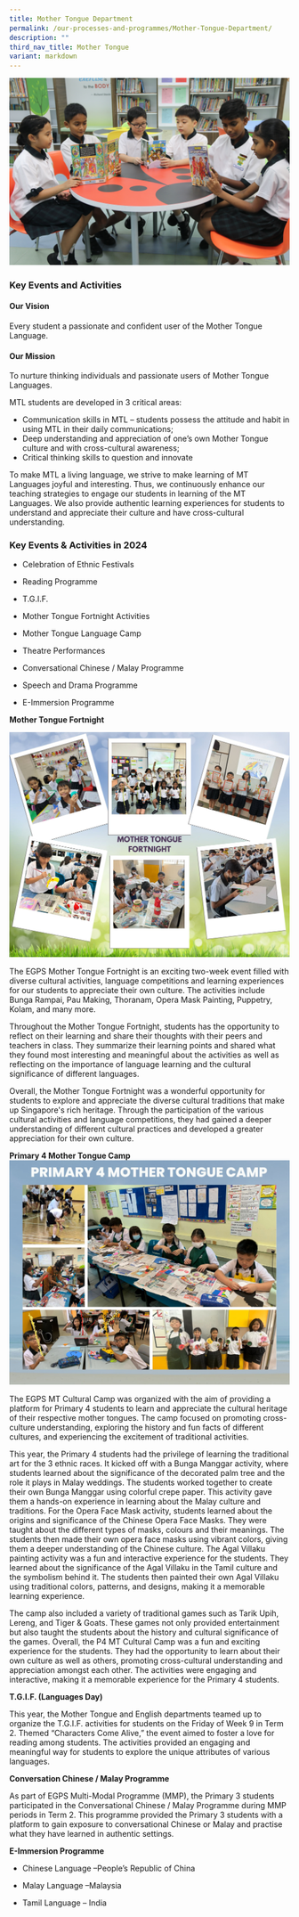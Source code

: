 ```yaml
---
title: Mother Tongue Department
permalink: /our-processes-and-programmes/Mother-Tongue-Department/
description: ""
third_nav_title: Mother Tongue
variant: markdown
---
```

![](/images/Department%20Main%20Photos/img_3287.JPG)

### Key Events and Activities

#### Our Vision

Every student a passionate and confident user of the Mother Tongue Language.

#### Our Mission

To nurture thinking individuals and passionate users of Mother Tongue Languages.

MTL students are developed in 3 critical areas: 

*   Communication skills in MTL – students possess the attitude and habit in using MTL in their daily communications;
*   Deep understanding and appreciation of one’s own Mother Tongue culture and with cross-cultural awareness;
*   Critical thinking skills to question and innovate 

To make MTL a living language, we strive to make learning of MT Languages joyful and interesting. Thus, we continuously enhance our teaching strategies to engage our students in learning of the MT Languages. We also provide authentic learning experiences for students to understand and appreciate their culture and have cross-cultural understanding.

  

### Key Events & Activities in 2024



*   Celebration of Ethnic Festivals 
    
*   Reading Programme
    
*   T.G.I.F.
    
*   Mother Tongue Fortnight Activities
    
*   Mother Tongue Language Camp
    
*   Theatre Performances
    
*   Conversational Chinese / Malay Programme
    
*   Speech and Drama Programme
    
*   E-Immersion Programme
    





**Mother Tongue Fortnight**

![](/images/Department%20Photos/Mother%20Tongue/immersion%20programme%20(5).jpg)

The EGPS Mother Tongue Fortnight is an exciting two-week event filled with diverse cultural activities, language competitions and learning experiences for our students to appreciate their own culture. The activities include Bunga Rampai, Pau Making, Thoranam, Opera Mask Painting, Puppetry, Kolam, and many more. 

Throughout the Mother Tongue Fortnight, students has the opportunity to reflect on their learning and share their thoughts with their peers and teachers in class. They summarize their learning points and shared what they found most interesting and meaningful about the activities as well as reflecting on the importance of language learning and the cultural significance of different languages. 

Overall, the Mother Tongue Fortnight was a wonderful opportunity for students to explore and appreciate the diverse cultural traditions that make up Singapore's rich heritage. Through the participation of the various cultural activities and language competitions, they had gained a deeper understanding of different cultural practices and developed a greater appreciation for their own culture.

**Primary 4 Mother Tongue Camp**
![](/images/Department%20Photos/Mother%20Tongue/p4%20mt%20camp.jpg)

The EGPS MT Cultural Camp was organized with the aim of providing a platform for Primary 4 students to learn and appreciate the cultural heritage of their respective mother tongues. The camp focused on promoting cross-culture understanding, exploring the history and fun facts of different cultures, and experiencing the excitement of traditional activities.

This year, the Primary 4 students had the privilege of learning the traditional art for the 3 ethnic races. It kicked off with a Bunga Manggar activity, where students learned about the significance of the decorated palm tree and the role it plays in Malay weddings. The students worked together to create their own Bunga Manggar using colorful crepe paper. This activity gave them a hands-on experience in learning about the Malay culture and traditions. For the Opera Face Mask activity, students learned about the origins and significance of the Chinese Opera Face Masks. They were taught about the different types of masks, colours and their meanings. The students then made their own opera face masks using vibrant colors, giving them a deeper understanding of the Chinese culture. The Agal Villaku painting activity was a fun and interactive experience for the students. They learned about the significance of the Agal Villaku in the Tamil culture and the symbolism behind it. The students then painted their own Agal Villaku using traditional colors, patterns, and designs, making it a memorable learning experience. 

The camp also included a variety of traditional games such as Tarik Upih, Lereng, and Tiger & Goats. These games not only provided entertainment but also taught the students about the history and cultural significance of the games. Overall, the P4 MT Cultural Camp was a fun and exciting experience for the students. They had the opportunity to learn about their own culture as well as others, promoting cross-cultural understanding and appreciation amongst each other. The activities were engaging and interactive, making it a memorable experience for the Primary 4 students.

**T.G.I.F. (Languages Day)**

This year, the Mother Tongue and English departments teamed up to organize the T.G.I.F. activities for students on the Friday of Week 9 in Term 2. Themed “Characters Come Alive,” the event aimed to foster a love for reading among students. The activities provided an engaging and meaningful way for students to explore the unique attributes of various languages.

**Conversation Chinese / Malay Programme**

As part of EGPS Multi-Modal Programme (MMP), the Primary 3 students participated in the Conversational Chinese / Malay Programme during MMP periods in Term 2. This programme provided the Primary 3 students with a platform to gain exposure to conversational Chinese or Malay and practise what they have learned in authentic settings.  

**E-Immersion Programme**

*   Chinese Language –People’s Republic of China
    
*   Malay Language –Malaysia
    
*   Tamil Language – India